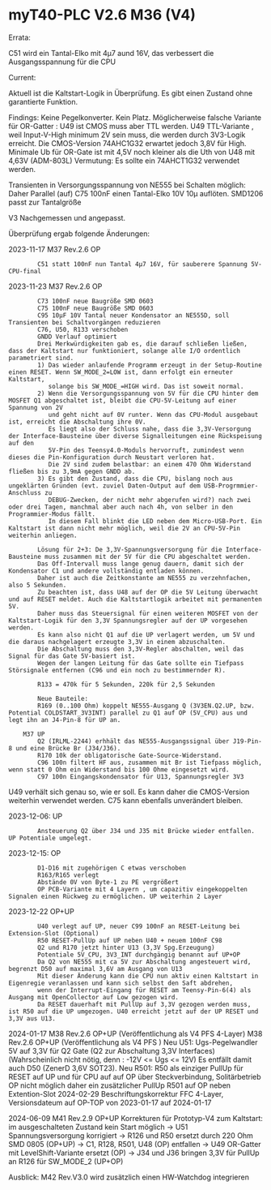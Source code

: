 # myT40-PLC V2.6 M36 (V4)

Errata:

C51 wird ein Tantal-Elko mit 4µ7 aund 16V, das verbessert die Ausgangsspannung für die CPU

Current:

Aktuell ist die Kaltstart-Logik in Überprüfung. Es gibt einen Zustand ohne garantierte Funktion.

Findings:
Keine Pegelkonverter. Kein Platz.
Möglicherweise falsche Variante für OR-Gatter : U49 ist CMOS muss aber TTL werden.
U49 TTL-Variante , weil Input-V-High minimum 2V sein muss, die werden durch 3V3-Logik erreicht. Die CMOS-Version 74AHC1G32 erwartet jedoch 3,8V für High.
Minimale Ub für OR-Gate ist mit 4,5V noch kleiner als die Uth von U48 mit 4,63V (ADM-803L)
Vermutung: Es sollte ein 74AHCT1G32 verwendet werden.


Transienten in Versorgungsspannung von NE555 bei Schalten möglich: Daher Parallel (auf) C75 100nF einen Tantal-Elko 10V 10µ auflöten.
SMD1206 passt zur Tantalgröße 



V3 Nachgemessen und angepasst.


Überprüfung ergab folgende Änderungen:

2023-11-17	M37 Rev.2.6 OP

			C51 statt 100nF nun Tantal 4µ7 16V, für sauberere Spannung 5V-CPU-final

2023-11-23	M37 Rev.2.6 OP

			C73 100nF neue Baugröße SMD 0603
			C75 100nF neue Baugröße SMD 0603
			C95 10µF 10V Tantal neuer Kondensator an NE555D, soll Transienten bei Schaltvorgängen reduzieren 
			C76, U50, R133 verschoben
			GNDD Verlauf optimiert
			Drei Merkwürdigkeiten gab es, die darauf schließen ließen, dass der Kaltstart nur funktioniert, solange alle I/O ordentlich parametriert sind.
			1) Das wieder anlaufende Programm erzeugt in der Setup-Routine einen RESET. Wenn SW_MODE_2=LOW ist, dann erfolgt ein erneuter Kaltstart, 
			   solange bis SW_MODE_=HIGH wird. Das ist soweit normal.
			2) Wenn die Versorgungsspannung von 5V für die CPU hinter dem MOSFET Q1 abgeschaltet ist, bleibt die CPU-5V-Leitung auf einer Spannung von 2V 
			   und geht nicht auf 0V runter. Wenn das CPU-Modul ausgebaut ist, erreicht die Abschaltung ihre 0V. 
			   Es liegt also der Schluss nahe, dass die 3,3V-Versorgung der Interface-Bausteine über diverse Signalleitungen eine Rückspeisung auf den 
			   5V-Pin des Teensy4.0-Moduls hervorruft, zumindest wenn dieses die Pin-Konfiguration durch Neustart verloren hat. 
			   Die 2V sind zudem belastbar: an einem 470 Ohm Widerstand fließen bis zu 3,9mA gegen GNDD ab.
			3) Es gibt den Zustand, dass die CPU, bislang noch aus ungeklärten Gründen (evt. zuviel Daten-Output auf dem USB-Progrmmier-Anschluss zu 
			   DEBUG-Zwecken, der nicht mehr abgerufen wird?) nach zwei oder drei Tagen, manchmal aber auch nach 4h, von selber in den Programmier-Modus fällt.
			   In diesem Fall blinkt die LED neben dem Micro-USB-Port. Ein Kaltstart ist dann nicht mehr möglich, weil die 2V an CPU-5V-Pin weiterhin anliegen.
			
			Lösung für 2+3: De 3,3V-Spannungsversorgung für die Interface-Bausteine muss zusammen mit der 5V für die CPU abgeschaltet werden. 
			Das Off-Intervall muss lange genug dauern, damit sich der Kondensator C1 und andere vollständig entladen können. 
			Daher ist auch die Zeitkonstante am NE555 zu verzehnfachen, also 5 Sekunden.
			Zu beachten ist, dass U48 auf der OP die 5V Leitung überwacht und auf RESET meldet. Auch die Kaltstartlogik arbeitet mit permanenten 5V.
			Daher muss das Steuersignal für einen weiteren MOSFET von der Kaltstart-Logik für den 3,3V Spannungsregler auf der UP vorgesehen werden.
			Es kann also nicht Q1 auf die UP verlagert werden, um 5V und die daraus nachgelagert erzeugte 3,3V in einem abzuschalten.
			Die Abschaltung muss den 3,3V-Regler abschalten, weil das Signal für das Gate 5V-basiert ist.
			Wegen der langen Leitung für das Gate sollte ein Tiefpass Störsignale entfernen (C96 und ein noch zu bestimmernder R).
			
			R133 = 470k für 5 Sekunden, 220k für 2,5 Sekunden
			
			Neue Bauteile:
			R169 (0..100 Ohm) koppelt NE555-Ausgang Q (3V3EN.Q2.UP, bzw. Potential COLDSTART_3V3INT) parallel zu Q1 auf OP (5V_CPU) aus und legt ihn an J4-Pin-8 für UP an.

		M37 UP
			Q2 (IRLML-2244) erhhält das NE555-Ausgangssignal über J19-Pin-8 und eine Brücke Br (J34/J36).
			R170 10k der obligatorische Gate-Source-Widerstand.
			C96 100n filtert HF aus, zusammen mit Br ist Tiefpass möglich, wenn statt 0 Ohm ein Widerstand bis 100 Ohme eingesetzt wird.
			C97 100n Eingangskondensator für U13, Spannungsregler 3V3
			
U49 verhält sich genau so, wie er soll. Es kann daher die CMOS-Version weiterhin verwendet werden.
C75 kann ebenfalls unverändert bleiben.

2023-12-06: UP

			Ansteuerung Q2 über J34 und J35 mit Brücke wieder entfallen. UP Potentiale umgelegt.

2023-12-15: OP

			D1-D16 mit zugehörigen C etwas verschoben
			R163/R165 verlegt
			Abstände 0V von Byte-1 zu PE vergrößert
			OP PCB-Variante mit 4 Layern , um capazitiv eingekoppelten Signalen einen Rückweg zu ermöglichen. UP weiterhin 2 Layer

2023-12-22	OP+UP

			U40 verlegt auf UP, neuer C99 100nF an RESET-Leitung bei Extension-Slot (Optional)
			R50 RESET-PullUp auf UP neben U40 + neuem 100nF C98
			Q2 und R170 jetzt hinter U13 (3,3V Spg.Erzeugung)
			Potentiale 5V_CPU, 3V3_INT durchgängig benannt auf UP+OP
			Da Q2 von NE555 mit ca 5V zur Abschaltung angesteuert wird, begrenzt D50 auf maximal 3,6V am Ausgang von U13
			Mit dieser Änderung kann die CPU nun aktiv einen Kaltstart in Eigenregie veranlassen und kann sich selbst den Saft abdrehen, 
			wenn der Interrupt-Eingang für RESET am Teensy-Pin-6(4) als Ausgang mit OpenCollector auf Low gezogen wird.
			Da RESET dauerhaft mit PullUp auf 3,3V gezogen werden muss, ist R50 auf die UP umgezogen. U40 erreicht jetzt auf der UP RESET und 3,3V aus U13.

2024-01-17	M38 Rev.2.6 OP+UP  (Veröffentlichung als V4 PFS 4-Layer)
			M38 Rev.2.6 OP+UP  (Veröffentlichung als V4 PFS )
			Neu U51:  Ugs-Pegelwandler 5V auf 3,3V für Q2 Gate (Q2 zur Abschaltung 3,3V Interfaces) (Wahrscheinlich nicht nötig, denn : -12V <= Ugs <= 12V)
			Es entfällt damit auch D50 (ZenerD 3,6V SOT23).
			Neu R501: R50 als einziger PullUp für RESET auf UP und für CPU auf auf OP über Steckverbindung, Solitärbetrieb OP nicht möglich
			daher ein zusätzlicher PullUp R501 auf OP neben Extention-Slot
2024-02-29	Beschriftungskorrektur FFC 4-Layer, Versionsdateum auf OP-TOP von 2023-01-17 auf 2024-01-17

2024-06-09	M41 Rev.2.9 OP+UP Korrekturen für Prototyp-V4 zum Kaltstart: im ausgeschalteten Zustand kein Start möglich
			  -> U51 Spannungsversorgung korrigiert
			  -> R126 und R50 ersetzt durch 220 Ohm SMD 0805  (OP+UP)
			  -> C1, R128, R501, U48 (OP) entfallen
			  -> U49 OR-Gatter mit LevelShift-Variante ersetzt (OP)
			  -> J34 und J36 bringen 3,3V für PullUp an R126 für SW_MODE_2 (UP+OP)
			
Ausblick:
			M42 Rev.V3.0 wird zusätzlich einen HW-Watchdog integrieren
